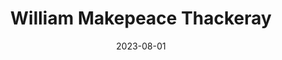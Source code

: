 ---
title: "William Makepeace Thackeray"
cc-type: person
date: 2023-08-01
hashtag: william-makepeace-thackeray
tags:
  - British
  - writer
  - human being
---